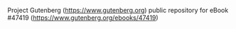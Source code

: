 Project Gutenberg (https://www.gutenberg.org) public repository for eBook #47419 (https://www.gutenberg.org/ebooks/47419)
